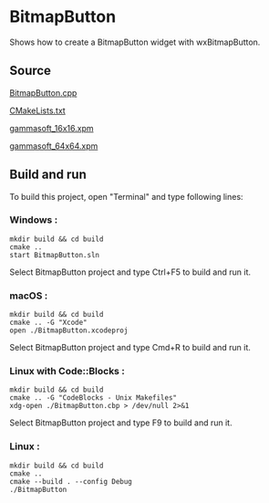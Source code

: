 # BitmapButton

Shows how to create a BitmapButton widget with wxBitmapButton.

## Source

[BitmapButton.cpp](BitmapButton.cpp)

[CMakeLists.txt](CMakeLists.txt)

[gammasoft_16x16.xpm](gammasoft_16x16.xpm)

[gammasoft_64x64.xpm](gammasoft_64x64.xpm)

## Build and run

To build this project, open "Terminal" and type following lines:

### Windows :

``` shell
mkdir build && cd build
cmake .. 
start BitmapButton.sln
```

Select BitmapButton project and type Ctrl+F5 to build and run it.

### macOS :

``` shell
mkdir build && cd build
cmake .. -G "Xcode"
open ./BitmapButton.xcodeproj
```

Select BitmapButton project and type Cmd+R to build and run it.

### Linux with Code::Blocks :

``` shell
mkdir build && cd build
cmake .. -G "CodeBlocks - Unix Makefiles"
xdg-open ./BitmapButton.cbp > /dev/null 2>&1
```

Select BitmapButton project and type F9 to build and run it.

### Linux :

``` shell
mkdir build && cd build
cmake .. 
cmake --build . --config Debug
./BitmapButton
```
